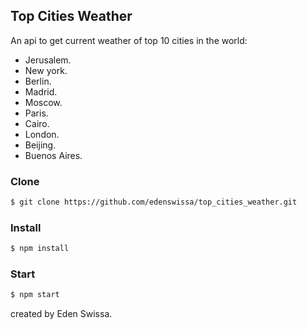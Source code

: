 ## Top Cities Weather

An api to get current weather of top 10 cities in the world:

* Jerusalem.
* New york.
* Berlin.
* Madrid.
* Moscow.
* Paris.
* Cairo.
* London.
* Beijing.
* Buenos Aires.

### Clone 
```sh
$ git clone https://github.com/edenswissa/top_cities_weather.git
```

### Install
```sh
$ npm install
```

### Start
```sh
$ npm start
```

created by Eden Swissa.

